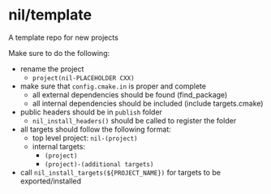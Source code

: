 # nil/template

A template repo for new projects

Make sure to do the following:
- rename the project
    - `project(nil-PLACEHOLDER CXX)`
- make sure that `config.cmake.in` is proper and complete
    - all external dependencies should be found (find_package)
    - all internal dependencies should be included (include targets.cmake)
- public headers should be in `publish` folder
    - `nil_install_headers()` should be called to register the folder
- all targets should follow the following format:
    - top level project: `nil-(project)`
    - internal targets:
        - `(project)`
        - `(project)-(additional targets)`
- call `nil_install_targets(${PROJECT_NAME})` for targets to be exported/installed